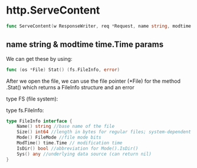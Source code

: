 # http.ServeContent
<!-- markdownlint-disable -->

```go
func ServeContent(w ResponseWriter, req *Request, name string, modtime time.Time, content. io.ReadSeeker)

```

<h2> name string & modtime time.Time params</h2>

We can get these by using:

```go
func (os *File) Stat() (fs.FileInfo, error)
```
After we open the file, we can use the file pointer (*File) for the method .Stat() which returns a FileInfo structure and an error

type FS (file system):

type fs.FileInfo:

```go
type FileInfo interface {
    Name() string //base name of the file
    Size() int64 //length in bytes for regular files; system-dependent for others
    Mode() FileMode //file mode bits
    ModTime() time.Time // modification time
    IsDir() bool //abbreviation for Mode().IsDir()
    Sys() any //underlying data source (can return nil)
}
```

